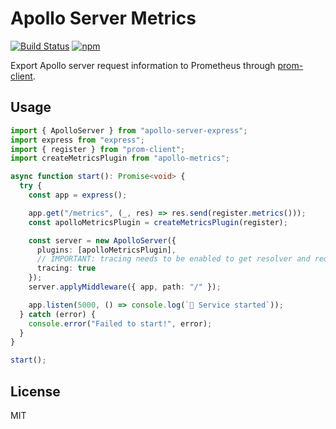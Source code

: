 # Apollo Server Metrics

[![Build Status](https://travis-ci.org/dotellie/apollo-metrics.svg?branch=develop)](https://travis-ci.org/dotellie/apollo-metrics)
[![npm](https://img.shields.io/npm/v/apollo-metrics)](https://www.npmjs.com/package/apollo-metrics)

Export Apollo server request information to Prometheus through
[prom-client](https://github.com/siimon/prom-client).

## Usage

```typescript
import { ApolloServer } from "apollo-server-express";
import express from "express";
import { register } from "prom-client";
import createMetricsPlugin from "apollo-metrics";

async function start(): Promise<void> {
  try {
    const app = express();

    app.get("/metrics", (_, res) => res.send(register.metrics()));
    const apolloMetricsPlugin = createMetricsPlugin(register);

    const server = new ApolloServer({
      plugins: [apolloMetricsPlugin],
      // IMPORTANT: tracing needs to be enabled to get resolver and request timings!
      tracing: true
    });
    server.applyMiddleware({ app, path: "/" });

    app.listen(5000, () => console.log(`🚀 Service started`));
  } catch (error) {
    console.error("Failed to start!", error);
  }
}

start();
```

## License

MIT

